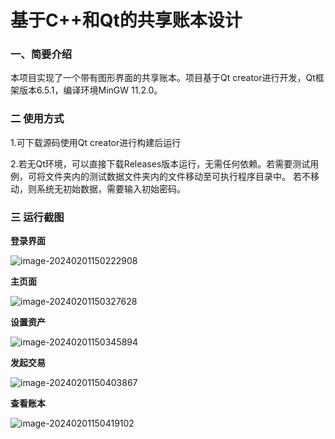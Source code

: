 # 基于C++和Qt的共享账本设计

### 一、简要介绍

本项目实现了一个带有图形界面的共享账本。项目基于Qt creator进行开发，Qt框架版本6.5.1，编译环境MinGW 11.2.0。

### 二 使用方式

1.可下载源码使用Qt creator进行构建后运行

2.若无Qt环境，可以直接下载Releases版本运行，无需任何依赖。若需要测试用例，可将文件夹内的测试数据文件夹内的文件移动至可执行程序目录中。 若不移动，则系统无初始数据，需要输入初始密码。

### 三 运行截图

**登录界面**

![image-20240201150222908](D:\Download\Typora\images\ledger\image-20240201150222908.png)

**主页面**

![image-20240201150327628](D:\Download\Typora\images\ledger\image-20240201150327628.png)

**设置资产**

![image-20240201150345894](D:\Download\Typora\images\ledger\image-20240201150345894.png)

**发起交易**

![image-20240201150403867](D:\Download\Typora\images\ledger\image-20240201150403867.png)

**查看账本**

![image-20240201150419102](D:\Download\Typora\images\ledger\image-20240201150419102.png)

